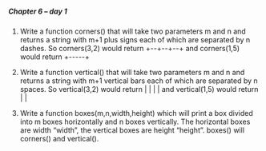 ##### Chapter 6 – day 1

1. Write a function corners() that will take two parameters m and n and returns a string with m+1 plus signs each of which 
are separated by n dashes. So corners(3,2) would return +--+--+--+ and corners(1,5) would return +-----+

2. Write a function vertical() that will take two parameters m and n and returns a string with m+1 vertical bars each of 
which are separated by n spaces. So vertical(3,2) would return |  |  |  | and vertical(1,5) would return |     |

3. Write a function boxes(m,n,width,height) which will print a box divided into m boxes horizontally and n boxes vertically. 
The horizontal boxes are width “width”, the vertical boxes are height “height”. boxes() will corners() and vertical().


